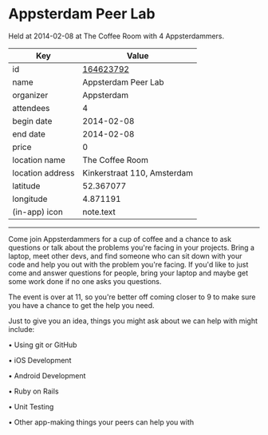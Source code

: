 # Appsterdam Peer Lab
Held at 2014-02-08 at The Coffee Room with 4 Appsterdammers.
        
|Key|Value
|---|---|
|id|[164623792](https://www.meetup.com/appsterdam/events/164623792/)|
|name|Appsterdam Peer Lab|
|organizer|Appsterdam|
|attendees|4|
|begin date|2014-02-08|
|end date|2014-02-08|
|price|0|
|location name|The Coffee Room|
|location address|Kinkerstraat 110, Amsterdam|
|latitude|52.367077|
|longitude|4.871191|
|(in-app) icon|note.text|

---

Come join Appsterdammers for a cup of coffee and a chance to ask questions or talk about the problems you're facing in your projects. Bring a laptop, meet other devs, and find someone who can sit down with your code and help you out with the problem you're facing. If you'd like to just come and answer questions for people, bring your laptop and maybe get some work done if no one asks you questions.

The event is over at 11, so you're better off coming closer to 9 to make sure you have a chance to get the help you need.

Just to give you an idea, things you might ask about we can help with might include:

• Using git or GitHub

• iOS Development

• Android Development

• Ruby on Rails

• Unit Testing

• Other app-making things your peers can help you with


